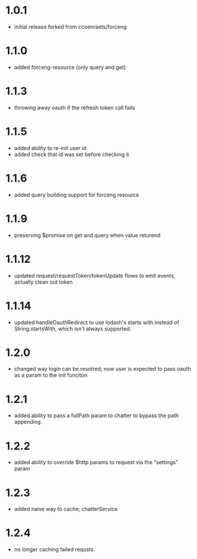 # 1.0.1
- initial release forked from ccoenraets/forceng

# 1.1.0
- added forceng-resource (only query and get)

# 1.1.3
- throwing away oauth if the refresh token call fails

# 1.1.5
- added ability to re-init user id
- added check that id was set before checking it

# 1.1.6
- added query building support for forceng resource

# 1.1.9
- preserving $promise on get and query when value returend

# 1.1.12
- updated request/requestToken/tokenUpdate flows to emit events,
  actually clean out token

# 1.1.14
- updated handleOauthRedirect to use lodash's starts with instead of
  String.startsWith, which isn't always supported.

# 1.2.0
- changed way login can be resotred; now user is expected
  to pass oauth as a param to the init funciton

# 1.2.1
- added ability to pass a fullPath param to chatter to bypass the
  path appending.

# 1.2.2
- added ability to override $http params to request via the "settings" param

# 1.2.3
- added naive way to cache; chatterService

# 1.2.4
- no longer caching failed requsts.
